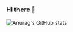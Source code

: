 ### Hi there 👋
![Anurag's GitHub stats](https://github-readme-stats.vercel.app/api?username=dc233&show_icons=true&theme=radical)
<!--[![Top Langs](https://github-readme-stats.vercel.app/api/top-langs/?username=dc233&layout=compact)](https://github.com/anuraghazra/github-readme-stats) -->

<!--
**dc233/dc233** is a ✨ _special_ ✨ repository because its `README.md` (this file) appears on your GitHub profile.

Here are some ideas to get you started:

- 🔭 I’m currently working on ...
- 🌱 I’m currently learning ...
- 👯 I’m looking to collaborate on ...
- 🤔 I’m looking for help with ...
- 💬 Ask me about ...
- 📫 How to reach me: ...
- 😄 Pronouns: ...
- ⚡ Fun fact: ...
-->
